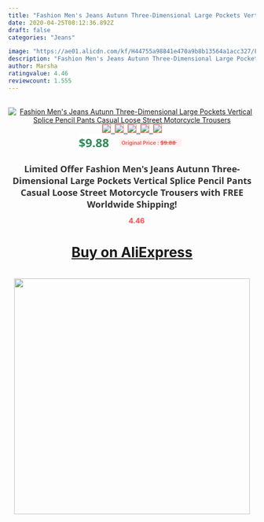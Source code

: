 ```yaml
---
title: "Fashion Men's Jeans Autunn Three-Dimensional Large Pockets Vertical Splice Pencil Pants Casual Loose Street Motorcycle Trousers"
date: 2020-04-25T08:12:36.892Z
draft: false
categories: "Jeans"

image: "https://ae01.alicdn.com/kf/H44755a98841e470a9b8b13564a1acc327/Fashion-Men-s-Jeans-Autunn-Three-Dimensional-Large-Pockets-Vertical-Splice-Pencil-Pants-Casual-Loose-Street.jpg"
description: "Fashion Men's Jeans Autunn Three-Dimensional Large Pockets Vertical Splice Pencil Pants Casual Loose Street Motorcycle Trousers"
author: Marsha
ratingvalue: 4.46
reviewcount: 1.555
---
```

<br>
<div style="text-align: center;">
<a href="https://s.click.aliexpress.com/e/_9GxfJf" target="_blank" rel="nofollow noopener noreferrer"><img alt="Fashion Men's Jeans Autunn Three-Dimensional Large Pockets Vertical Splice Pencil Pants Casual Loose Street Motorcycle Trousers" class="magnifier-image" src="https://ae01.alicdn.com/kf/H44755a98841e470a9b8b13564a1acc327/Fashion-Men-s-Jeans-Autunn-Three-Dimensional-Large-Pockets-Vertical-Splice-Pencil-Pants-Casual-Loose-Street.jpg_640x640.jpg">
<br>
<img style="border:1px solid salmon" src="https://ae01.alicdn.com/kf/H44755a98841e470a9b8b13564a1acc327/Fashion-Men-s-Jeans-Autunn-Three-Dimensional-Large-Pockets-Vertical-Splice-Pencil-Pants-Casual-Loose-Street.jpg_120x120.jpg">&nbsp;&nbsp;<img style="border:1px solid salmon" src="https://ae01.alicdn.com/kf/H8afd53b9b912472fa4e1fac4c7401ad0A/Fashion-Men-s-Jeans-Autunn-Three-Dimensional-Large-Pockets-Vertical-Splice-Pencil-Pants-Casual-Loose-Street.jpg_120x120.jpg">&nbsp;&nbsp;<img style="border:1px solid salmon" src="https://ae01.alicdn.com/kf/H47c0740b60ab481ba1499d6410b15141C/Fashion-Men-s-Jeans-Autunn-Three-Dimensional-Large-Pockets-Vertical-Splice-Pencil-Pants-Casual-Loose-Street.jpg_120x120.jpg">&nbsp;&nbsp;<img style="border:1px solid salmon" src="https://ae01.alicdn.com/kf/Hb8711a622bd34c83a5ff8f4f64599a34o/Fashion-Men-s-Jeans-Autunn-Three-Dimensional-Large-Pockets-Vertical-Splice-Pencil-Pants-Casual-Loose-Street.jpg_120x120.jpg">&nbsp;&nbsp;<img style="border:1px solid salmon" src="https://ae01.alicdn.com/kf/H8184e71e49594a58b8b0a09a9f588d9bE/Fashion-Men-s-Jeans-Autunn-Three-Dimensional-Large-Pockets-Vertical-Splice-Pencil-Pants-Casual-Loose-Street.jpg_120x120.jpg"></a></div><br0>
<div style="text-align: center;"><span style="background-color: white; border: 0px; box-sizing: border-box; color: seagreen; display: inline-block; font-family: &quot;open sans&quot; , &quot;arial&quot; , &quot;helvetica&quot; , sans-serif , &quot;heiti&quot;; font-size: 24px; font-stretch: inherit; font-weight: 700; line-height: inherit; margin: 0px 10px 0px 0px; padding: 0px; vertical-align: middle;">$9.88 </span>
<span style="background: rgb(255 , 241 , 241); border-radius: 3px; border: 0px; box-sizing: border-box; color: #ff4747; display: inline-block; font-family: inherit; font-size: 12px; font-stretch: inherit; font-style: inherit; font-variant: inherit; font-weight: 600; line-height: inherit; margin: 0px; padding: 2px 5px; transform: scale(0.9); vertical-align: middle;">Original Price : <b style="text-decoration: line-through;">$9.88 </b> &nbsp;&nbsp;</span></div>
<h1 style="color: #333333; display: inline-block; font-family: &quot;open sans&quot; , &quot;arial&quot; , &quot;helvetica&quot; , sans-serif , &quot;heiti&quot;; font-size: 18px; font-stretch: inherit; font-weight: 700; text-align: center;">Limited Offer Fashion Men's Jeans Autunn Three-Dimensional Large Pockets Vertical Splice Pencil Pants Casual Loose Street Motorcycle Trousers with FREE Worldwide Shipping!</h1>
<div style="color: #ff4747; text-align: center;">
<img src="https://4.bp.blogspot.com/-M0ZcTcb-5uY/XleCXlxnR4I/AAAAAAAAAEc/OrjgMkXV1oMQFaCRZj5HQwOCBcu3w1FegCPcBGAYYCw/s1600/star.png" style="height: 15px;">&nbsp;<b>4.46</b></div>
<div class="button_cont" align="center"><a class="buynow_a" href="https://s.click.aliexpress.com/e/_9GxfJf" target="_blank" rel="nofollow noopener noreferrer"><H1>Buy on AliExpress</H1></a></div><br>
<div class="separator" style="clear: both; text-align: center;">
<img src="https://lh3.googleusercontent.com/-pTy5HemUv9M/XlePHvY0dAI/AAAAAAAAAE4/0nX5iRUoIWY8eMW9Dpxeirr157OZliDIgCLcBGAsYHQ/s1600/badge.gif" width="480">
</div>
